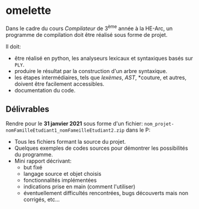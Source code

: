 # omelette
Dans le cadre du cours *Compilateur* de 3<sup>ème</sup> année à la HE-Arc, un programme de compilation doit être réalisé sous forme de projet. 

Il doit:
- être réalisé en python, les analyseurs lexicaux et syntaxiques basés sur `PLY`.
- produire le résultat par la construction d'un arbre syntaxique.
- les étapes intermédiaires, tels que *lexèmes*, *AST*, *couture, et autres, doivent être facilement accessibles.
- documentation du code.

## Délivrables

Rendre pour le **31 janvier 2021** sous forme d'un fichier:
`nom_projet-nomFamilleEtudiant1_nomFameilleEtudiant2.zip` dans le P:
- Tous les fichiers formant la source du projet.
- Quelques exemples de codes sources pour démontrer les possibilités du programme.
- Mini rapport décrivant:
  - but fixé
  - langage source et objet choisis
  - fonctionnalités implémentées
  - indications prise en main (comment l'utiliser)
  - éventuellement difficultés rencontrées, bugs découverts mais non corrigés, etc...

